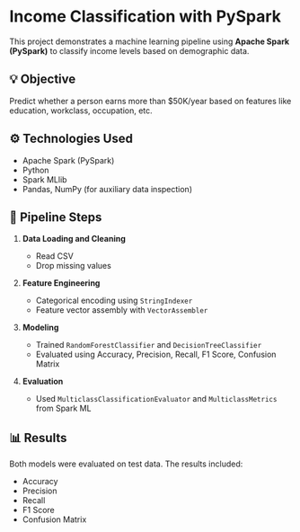# Income Classification with PySpark

This project demonstrates a machine learning pipeline using **Apache Spark (PySpark)** to classify income levels based on demographic data.

## 💡 Objective

Predict whether a person earns more than \$50K/year based on features like education, workclass, occupation, etc.

## ⚙️ Technologies Used

- Apache Spark (PySpark)
- Python
- Spark MLlib
- Pandas, NumPy (for auxiliary data inspection)

## 🧪 Pipeline Steps

1. **Data Loading and Cleaning**
   - Read CSV
   - Drop missing values

2. **Feature Engineering**
   - Categorical encoding using `StringIndexer`
   - Feature vector assembly with `VectorAssembler`

3. **Modeling**
   - Trained `RandomForestClassifier` and `DecisionTreeClassifier`
   - Evaluated using Accuracy, Precision, Recall, F1 Score, Confusion Matrix

4. **Evaluation**
   - Used `MulticlassClassificationEvaluator` and `MulticlassMetrics` from Spark ML

## 📊 Results

Both models were evaluated on test data. The results included:
- Accuracy
- Precision
- Recall
- F1 Score
- Confusion Matrix


